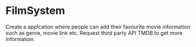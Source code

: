 # FilmSystem
Create a applcation where people can add their favourite movie information such as genre, movie link etc. Request third party API TMDB to get more information.
